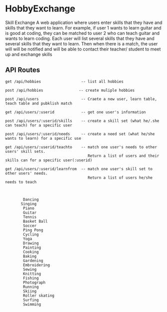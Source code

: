 # HobbyExchange
Skill Exchange A web application where users enter skills that they have and skills that they want to learn.  For example, if user 1 wants to learn guitar and is good at coding, they can be matched to user 2 who can teach guitar and wants to learn coding.    Each user will list several skills that they have and several skills that they want to learn.   Then when there is a match, the user will will be notified and will be able to contact their teacher/ student to meet up and exchange skills


## API Routes

```
get /api/hobbies                  -- list all hobbies   

post /api/hobbies                -- create muliple hobbies

post /api/users                   -- Craete a new user, learn table, teach table and pubklish match 

get /api/users/:userid            -- get one user's information

post /api/users/:userid/skills    -- create a skill set (what he/.she can teach) for a specific user

post /api/users/:userid/needs     -- create a need set (what he/she wants to learn) for a specific use

get /api/users/:userid/teachto    -- match one user's needs to other users' skill sets. 
                                     Return a list of users and their skills can for a specific user(:userid)  

get /api/users/:userid/learnfrom  -- match one user's skill set to other users' needs. 
                                     Return a list of users he/she needs to teach



```

```
        Dancing
       Singing
        Piano
        Guitar
        Tennis
        Basket Ball
        Soccer
        Ping Pong
        Cycling
        Yoga
        Drawing
        Painting
        Cooking
        Baking
        Gardening
        Embroidering
        Sewing
        Knitting
        Fishing
        Photograph
        Running
        Skiing
        Roller skating
        Surfing
        Swimming
```